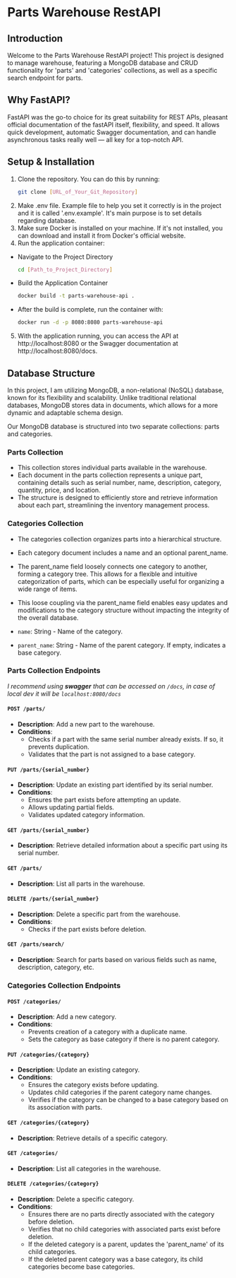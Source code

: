 # Parts Warehouse RestAPI

## Introduction

Welcome to the Parts Warehouse RestAPI project! This project is designed to manage warehouse, featuring a MongoDB database and CRUD functionality for 'parts' and 'categories' collections, as well as a specific search endpoint for parts.

## Why FastAPI?

FastAPI was the go-to choice for its great suitability for REST APIs, pleasant official documentation of the fastAPI itself, flexibility, and speed. It allows quick development, automatic Swagger documentation, and can handle asynchronous tasks really well — all key for a top-notch API.
## Setup & Installation

1. Clone the repository. 
    You can do this by running:
    ```bash 
    git clone [URL_of_Your_Git_Repository]
2. Make .env file. Example file to help you set it correctly is in the project and it is called '.env.example'. It's main purpose is to set details regarding database. 
3. Make sure Docker is installed on your machine. If it's not installed, you can download and install it from Docker's official website.
4. Run the application container:
- Navigate to the Project Directory
   ```bash  
  cd [Path_to_Project_Directory]
- Build the Application Container
   ```bash
   docker build -t parts-warehouse-api .
- After the build is complete, run the container with:
   ```bash
   docker run -d -p 8080:8080 parts-warehouse-api
5. With the application running, you can access the API at http://localhost:8080 or the Swagger documentation at http://localhost:8080/docs.


## Database Structure

In this project, I am utilizing MongoDB, a non-relational (NoSQL) database, known for its flexibility and scalability. Unlike traditional relational databases, MongoDB stores data in documents, which allows for a more dynamic and adaptable schema design. 

Our MongoDB database is structured into two separate collections: parts and categories. 
### Parts Collection

- This collection stores individual parts available in the warehouse.
- Each document in the parts collection represents a unique part, containing details such as serial number, name, description, category, quantity, price, and location.
- The structure is designed to efficiently store and retrieve information about each part, streamlining the inventory management process.

### Categories Collection
- The categories collection organizes parts into a hierarchical structure.
- Each category document includes a name and an optional parent_name.
- The parent_name field loosely connects one category to another, forming a category tree. This allows for a flexible and intuitive categorization of parts, which can be especially useful for organizing a wide range of items.
- This loose coupling via the parent_name field enables easy updates and modifications to the category structure without impacting the integrity of the overall database.


- `name`: String - Name of the category.
- `parent_name`: String - Name of the parent category. If empty, indicates a base category.


### Parts Collection Endpoints
_I recommend using **swagger** that can be accessed on `/docs`, in case of local dev it will be `localhost:8080/docs`_ 

#### `POST /parts/`
- **Description**: Add a new part to the warehouse.
- **Conditions**: 
  - Checks if a part with the same serial number already exists. If so, it prevents duplication.
  - Validates that the part is not assigned to a base category.

#### `PUT /parts/{serial_number}`
- **Description**: Update an existing part identified by its serial number.
- **Conditions**: 
  - Ensures the part exists before attempting an update.
  - Allows updating partial fields.
  - Validates updated category information.

#### `GET /parts/{serial_number}`
- **Description**: Retrieve detailed information about a specific part using its serial number.

#### `GET /parts/`
- **Description**: List all parts in the warehouse.

#### `DELETE /parts/{serial_number}`
- **Description**: Delete a specific part from the warehouse.
- **Conditions**: 
  - Checks if the part exists before deletion.

#### `GET /parts/search/`
- **Description**: Search for parts based on various fields such as name, description, category, etc.

### Categories Collection Endpoints

#### `POST /categories/`
- **Description**: Add a new category.
- **Conditions**: 
  - Prevents creation of a category with a duplicate name.
  - Sets the category as base category if there is no parent category.

#### `PUT /categories/{category}`
- **Description**: Update an existing category.
- **Conditions**: 
  - Ensures the category exists before updating.
  - Updates child categories if the parent category name changes.
  - Verifies if the category can be changed to a base category based on its association with parts.

#### `GET /categories/{category}`
- **Description**: Retrieve details of a specific category.

#### `GET /categories/`
- **Description**: List all categories in the warehouse.

#### `DELETE /categories/{category}`
- **Description**: Delete a specific category.
- **Conditions**: 
  - Ensures there are no parts directly associated with the category before deletion.
  - Verifies that no child categories with associated parts exist before deletion.
  - If the deleted category is a parent, updates the 'parent_name' of its child categories.
  - If the deleted parent category was a base category, its child categories become base categories.
